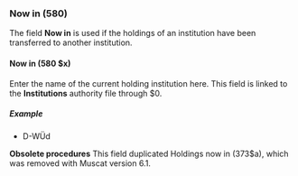 ### Now in (580)

The field **Now in** is used if the holdings of an institution have been transferred to another institution.

#### Now in (580 $x)

Enter the name of the current holding
institution here. This field is linked to the **Institutions** authority file through $0.  

##### Example

- D-WÜd

**Obsolete procedures** This field duplicated Holdings now in (373$a), which was removed with Muscat version 6.1.
